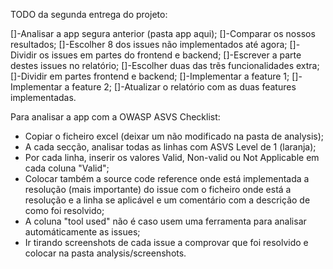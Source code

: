 TODO da segunda entrega do projeto:

[]-Analisar a app segura anterior (pasta app aqui);
[]-Comparar os nossos resultados;
[]-Escolher 8 dos issues não implementados até agora;
[]-Dividir os issues em partes do frontend e backend;
[]-Escrever a parte destes issues no relatório;
[]-Escolher duas das trẽs funcionalidades extra;
[]-Dividir em partes frontend e backend;
[]-Implementar a feature 1;
[]-Implementar a feature 2;
[]-Atualizar o relatório com as duas features implementadas.

Para analisar a app com a OWASP ASVS Checklist:
 - Copiar o ficheiro excel (deixar um não modificado na pasta de analysis);
 - A cada secção, analisar todas as linhas com ASVS Level de 1 (laranja);
 - Por cada linha, inserir os valores Valid, Non-valid ou Not Applicable em cada coluna "Valid";
 - Colocar também a source code reference onde está implementada a resolução (mais importante) do issue com o ficheiro onde está a resolução e a linha se aplicável e um comentário com a descrição de como foi resolvido;
 - A coluna "tool used" não é caso usem uma ferramenta para analisar automáticamente as issues;
 - Ir tirando screenshots de cada issue a comprovar que foi resolvido e colocar na pasta analysis/screenshots.
